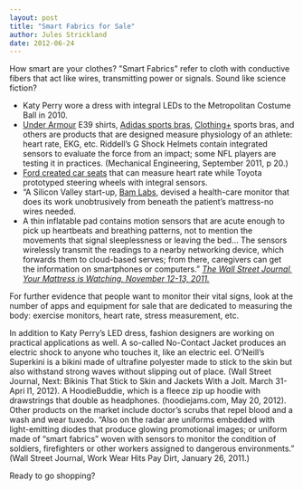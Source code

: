 ```yaml
---
layout: post
title: "Smart Fabrics for Sale"
author: Jules Strickland
date: 2012-06-24
---
```

How smart are your clothes? "Smart Fabrics" refer to cloth with conductive fibers that act like wires, transmitting power or signals. Sound like science fiction?

* Katy Perry wore a dress with integral LEDs to the Metropolitan Costume Ball in 2010. 
* [Under Armour](http://underarmour.com/) E39 shirts, [Adidas sports bras](http://www.adidas.com/us/apparel-women-s/_/N-sxZu3), [Clothing+](http://www.clothingplus.fi/) sports bras, and others are products that are designed measure physiology of an athlete: heart rate, EKG, etc. Riddell’s G Shock Helmets contain integrated sensors to evaluate the force from an impact; some NFL players are testing it in practices. (Mechanical Engineering, September 2011, p 20.) 
* [Ford created car seats](http://media.ford.com/article_display.cfm?article_id=34664) that can measure heart rate while Toyota prototyped steering wheels with integral sensors. 
* “A Silicon Valley start-up, [Bam Labs](http://bamlabs.com/), devised a health-care monitor that does its work unobtrusively from beneath the patient’s mattress-no wires needed. 
* A thin inflatable pad contains motion sensors that are acute enough to pick up heartbeats and breathing patterns, not to mention the movements that signal sleeplessness or leaving the bed… The sensors wirelessly transmit the readings to a nearby networking device, which forwards them to cloud-based serves; from there, caregivers can get the information on smartphones or computers.” *[The Wall Street Journal, Your Mattress is Watching, November 12-13, 2011.](http://online.wsj.com/article/SB10001424052970204358004577030001354343044.html)*

For further evidence that people want to monitor their vital signs, look at the number of apps and equipment for sale that are dedicated to measuring the body: exercise monitors, heart rate, stress measurement, etc.

In addition to Katy Perry’s LED dress, fashion designers are working on practical applications as well. A so-called No-Contact Jacket produces an electric shock to anyone who touches it, like an electric eel. O’Neill’s Superkini is a bikini made of ultrafine polyester made to stick to the skin but also withstand strong waves without slipping out of place. (Wall Street Journal, Next: Bikinis That Stick to Skin and Jackets With a Jolt. March 31-Apri l1, 2012). A HoodieBuddie, which is a fleece zip up hoodie with drawstrings that double as headphones. (hoodiejams.com, May 20, 2012). Other products on the market include doctor’s scrubs that repel blood and a wash and wear tuxedo. “Also on the radar are uniforms embedded with light-emitting diodes that produce glowing promotional images; or uniform made of “smart fabrics” woven with sensors to monitor the condition of soldiers, firefighters or other workers assigned to dangerous environments.” (Wall Street Journal, Work Wear Hits Pay Dirt, January 26, 2011.)

Ready to go shopping?